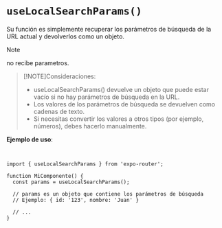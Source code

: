 # `useLocalSearchParams()`

Su función es simplemente recuperar los parámetros de búsqueda de la URL actual y devolverlos como un objeto.

> [!NOTE]
> no recibe parametros.

> [!NOTE]Consideraciones:
> - useLocalSearchParams() devuelve un objeto que puede estar vacío si no hay parámetros de búsqueda en la URL.
> - Los valores de los parámetros de búsqueda se devuelven como cadenas de texto.
> - Si necesitas convertir los valores a otros tipos (por ejemplo, números), debes hacerlo manualmente.


**Ejemplo de uso**:

```tsx


import { useLocalSearchParams } from 'expo-router';

function MiComponente() {
  const params = useLocalSearchParams();

  // params es un objeto que contiene los parámetros de búsqueda
  // Ejemplo: { id: '123', nombre: 'Juan' }

  // ...
}
```

